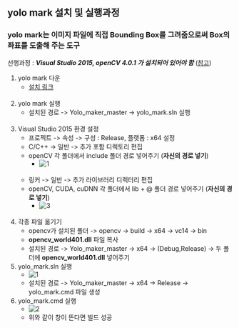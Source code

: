 ## yolo mark 설치 및 실행과정
### yolo mark는 이미지 파일에 직접 Bounding Box를 그려줌으로써 Box의 좌표를 도출해 주는 도구
선행과정 : ***Visual Studio 2015, openCV 4.0.1 가 설치되어 있어야 함*** ([참고](https://github.com/pparkcoder/YAYE_project))
1. yolo mark 다운
    - [설치 링크](https://github.com/AlexeyAB/Yolo_mark)
<br><br>
2. yolo mark 실행
    - 설치된 경로 -> Yolo_maker_master -> yolo_mark.sln 실행
<br><br>
3. Visual Studio 2015 환경 설정
    - 프로젝트 -> 속성 -> 구성 : Release, 플랫폼 : x64 설정
    - C/C++ -> 일반 -> 추가 포함 디렉토리 편집
    - openCV 각 폴더에서 include 폴더 경로 넣어주기 (**자신의 경로 넣기**)
        - ![1](https://user-images.githubusercontent.com/84856055/123503153-1d48ae00-d68c-11eb-917b-c9cdbe42a8a9.JPG) 
    <br><br>
    - 링커 -> 일반 -> 추가 라이브러리 디렉터리 편집
    - openCV, CUDA, cuDNN 각 폴더에서 lib + @ 폴더 경로 넣어주기 (**자신의 경로 넣기**)
        - ![3](https://user-images.githubusercontent.com/84856055/123503156-1fab0800-d68c-11eb-87d9-06b907e5ce2c.JPG)
<br><br>
4. 각종 파일 옮기기
    - opencv가 설치된 폴더 -> opencv -> build -> x64 -> vc14 -> bin
    - **opencv_world401.dll** 파일 복사
    - 설치된 경로 -> Yolo_maker_master -> x64 -> (Debug,Release) -> 두 폴더에 **opencv_world401.dll** 넣어주기
5. yolo_mark.sln 실행
    - ![1](https://user-images.githubusercontent.com/84856055/123543155-320a6c00-d788-11eb-9e5f-770f863f9964.JPG)
    - 설치된 경로 -> Yolo_maker_master -> x64 -> Release -> yolo_mark.cmd 파일 생성
6. yolo_mark.cmd 실행
    - ![2](https://user-images.githubusercontent.com/84856055/123543156-333b9900-d788-11eb-91b0-2047f5f87f1d.JPG)
    - 위와 같이 창이 뜬다면 빌드 성공

